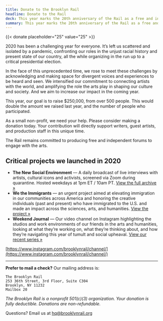 ```yaml
---
title: Donate to the Brooklyn Rail
headline: Donate to the Rail
deck: This year marks the 20th anniversary of the Rail as a free and independent publication
summary: This year marks the 20th anniversary of the Rail as a free and independent publication. Donate to the keep the Rail free.
---
```


{{< donate placeholder="25" value="25" >}}

2020 has been a challenging year for everyone. It’s left us scattered and isolated by a pandemic, confronting our roles in the unjust racial history and present state of our country, all the while organizing in the run up to a critical presidential election.

In the face of this unprecedented time, we rose to meet these challenges by acknowledging and making space for divergent voices and experiences to be heard and seen. We intensified our commitment to connecting artists with the world, and amplifying the role the arts play in shaping our culture and society.  And we aim to increase our impact in the coming year.

This year, our goal is to raise $250,000, from over 500 people. This would double the amount we raised last year, and the number of people who participated.

As a small non-profit, we need your help. Please consider making a donation today. Your contribution will directly support writers, guest artists, and production staff in this unique time.

The Rail remains committed to producing free and independent forums to engage with the arts.


## Critical projects we launched in 2020

- **The New Social Environment** — A daily broadcast of live interviews with artists, cultural icons and activists, screened via Zoom during quarantine. Hosted weekdays at 1pm ET / 10am PT. [View the full archive »](https://brooklynrail.org/events)
- **We the Immigrants** — an urgent project aimed at elevating immigration in our communities across America and honoring the creative individuals (past and present) who have immigrated to the U.S. and made an impact across the sciences, arts, and humanities. [View the project »](#)
- **Weekend Journal** — Our video channel on Instagram highlighting the studios and work environments of our friends in the arts and humanities, looking at what they’re working on, what they’re thinking about, and how they’re navigating this year of tumult and social upheaval. [View our recent series »](#)

[https://www.instagram.com/brooklynrail/channel/](https://www.instagram.com/brooklynrail/channel/)


---

**Prefer to mail a check?** Our mailing address is:
```
The Brooklyn Rail
253 36th Street, 3rd Floor, Suite C304
Brooklyn, NY 11232
Mailbox 20
```

_The Brooklyn Rail is a nonprofit 501(c)(3) organization. Your donation is fully deductible. Donations are non-refundable._

Questions? Email us at [hq@brooklynrail.org](mailto:hq@brooklynrail.org)
